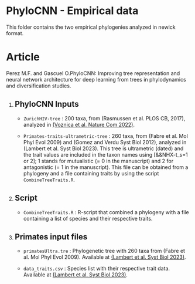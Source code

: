 # PhyloCNN - Empirical data

This folder contains the two empirical phylogenies analyzed in newick format.

# Article
Perez M.F. and Gascuel O.PhyloCNN: Improving tree representation and neural network architecture for deep learning from trees in phylodynamics and diversification studies.

1. ## **PhyloCNN Inputs**

    - `ZurichHIV-tree` : 200 taxa, from (Rasmussen et al. PLOS CB, 2017), analyzed in [(Voznica et al. Nature Com 2022)](https://github.com/evolbioinfo/phylodeep/tree/main/test_tree_HIV_Zurich).

    - `Primates-traits-ultrametric-tree` : 260 taxa, from (Fabre et al. Mol Phyl Evol 2009) and (Gomez and Verdu Syst Biol 2012), analyzed in (Lambert et al. Syst Biol 2023). This tree is ultrametric (dated) and the trait values are included in the taxon names using [&&NHX-t_s=1 or 2]; 1 stands for mutualistic (= 0 in the manuscript) and 2 for antagonistic (= 1 in the manuscript). This file can be obtained from a phylogeny and a file containing traits by using the script `CombineTreeTraits.R`.

2. ## **Script**

    - `CombineTreeTraits.R` : R-script that combined a phylogeny with a file containing a list of species and their respective traits.

3. ## **Primates input files**

    - `primatesUltra.tre` : Phylogenetic tree with 260 taxa from (Fabre et al. Mol Phyl Evol 2009). Available at [(Lambert et al. Syst Biol 2023)](https://github.com/JakubVoz/deeptimelearning/tree/main/data/empirical/primates_data).

    - `data_traits.csv` : Species list with their respective trait data. Available at [(Lambert et al. Syst Biol 2023)](https://github.com/JakubVoz/deeptimelearning/tree/main/data/empirical/primates_data).
